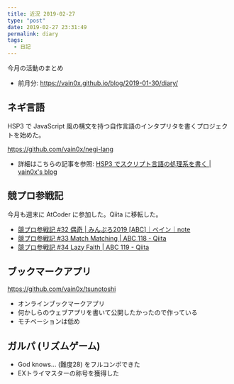 ```yaml
---
title: 近況 2019-02-27
type: "post"
date: 2019-02-27 23:31:49
permalink: diary
tags:
  - 日記
---
```


今月の活動のまとめ

<!--more-->

- 前月分: <https://vain0x.github.io/blog/2019-01-30/diary/>

## ネギ言語

HSP3 で JavaScript 風の構文を持つ自作言語のインタプリタを書くプロジェクトを始めた。

<https://github.com/vain0x/negi-lang>

- 詳細はこちらの記事を参照: [HSP3 でスクリプト言語の処理系を書く | vain0x's blog](https://vain0x.github.io/blog/2019-02-26/interpreter-written-in-hsp3/)

## 競プロ参戦記

今月も週末に AtCoder に参加した。Qiita に移転した。

- [競プロ参戦記 #32 偶奇 | みんぷろ2019 \[ABC\]｜ベイン｜note](https://note.mu/vain0x/n/n07b1b0686624)
- [競プロ参戦記 #33 Match Matching | ABC 118 - Qiita](https://qiita.com/vain0x/items/e72df0b0a2e1b653d5a5)
- [競プロ参戦記 #34 Lazy Faith | ABC 119 - Qiita](https://qiita.com/vain0x/items/9a8a881f5170dc8eaa62)

## ブックマークアプリ

<https://github.com/vain0x/tsunotoshi>

- オンラインブックマークアプリ
- 何かしらのウェブアプリを書いて公開したかったので作っている
- モチベーションは低め

## ガルパ (リズムゲーム)

- God knows... (難度28) をフルコンボできた
- EXトライマスターの称号を獲得した
